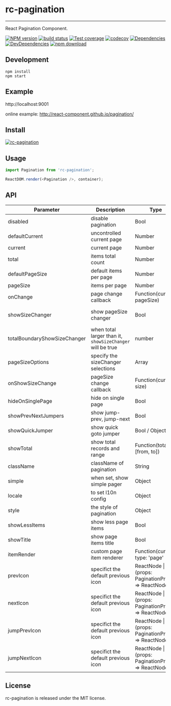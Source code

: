 # rc-pagination

---

React Pagination Component.

[![NPM version][npm-image]][npm-url]
[![build status][travis-image]][travis-url]
[![Test coverage][coveralls-image]][coveralls-url]
[![codecov](https://codecov.io/gh/react-component/pagination/branch/master/graph/badge.svg)](https://codecov.io/gh/react-component/pagination)
[![Dependencies](https://img.shields.io/david/react-component/pagination.svg?style=flat-square)](https://david-dm.org/react-component/pagination)
[![DevDependencies](https://img.shields.io/david/dev/react-component/pagination.svg?style=flat-square)](https://david-dm.org/react-component/pagination?type=dev)
[![npm download][download-image]][download-url]

[npm-image]: http://img.shields.io/npm/v/rc-pagination.svg?style=flat-square
[npm-url]: http://npmjs.org/package/rc-pagination
[travis-image]: https://img.shields.io/travis/react-component/pagination.svg?style=flat-square
[travis-url]: https://travis-ci.org/react-component/pagination
[coveralls-image]: https://img.shields.io/coveralls/react-component/pagination.svg?style=flat-square
[coveralls-url]: https://coveralls.io/r/react-component/pagination?branch=master
[download-image]: https://img.shields.io/npm/dm/rc-pagination.svg?style=flat-square
[download-url]: https://npmjs.org/package/rc-pagination

## Development

```
npm install
npm start
```

## Example

http://localhost:9001

online example: http://react-component.github.io/pagination/

## Install

[![rc-pagination](https://nodei.co/npm/rc-pagination.png)](https://npmjs.org/package/rc-pagination)

## Usage

```js
import Pagination from 'rc-pagination';

ReactDOM.render(<Pagination />, container);
```

## API

| Parameter           | Description                         | Type                                               | Default                                                                                |
| ------------------- | ----------------------------------- | -------------------------------------------------- | -------------------------------------------------------------------------------------- |
| disabled            | disable pagination                  | Bool                                               | -                                                                                      |
| defaultCurrent      | uncontrolled current page           | Number                                             | 1                                                                                      |
| current             | current page                        | Number                                             | undefined                                                                              |
| total               | items total count                   | Number                                             | 0                                                                                      |
| defaultPageSize     | default items per page              | Number                                             | 10                                                                                     |
| pageSize            | items per page                      | Number                                             | 10                                                                                     |
| onChange            | page change callback                | Function(current, pageSize)                        | -                                                                                      |
| showSizeChanger     | show pageSize changer               | Bool                     | `false` when total less then `totalBoundaryShowSizeChanger`, `true` when otherwise |
| totalBoundaryShowSizeChanger | when total larger than it, `showSizeChanger` will be true | number | 50 |
| pageSizeOptions     | specify the sizeChanger selections  | Array<String>                                      | ['10', '20', '30', '40']                                                               |
| onShowSizeChange    | pageSize change callback            | Function(current, size)                            | -                                                                                      |
| hideOnSinglePage    | hide on single page                 | Bool                                               | false                                                                                  |
| showPrevNextJumpers | show jump-prev, jump-next           | Bool                                               | true                                                                                   |
| showQuickJumper     | show quick goto jumper              | Bool / Object                                      | false / {goButton: true}                                                               |
| showTotal           | show total records and range        | Function(total, [from, to])                        | -                                                                                      |
| className           | className of pagination             | String                                             | -                                                                                      |
| simple              | when set, show simple pager         | Object                                             | null                                                                                   |
| locale              | to set l10n config                  | Object                                             | [zh_CN](https://github.com/react-component/pagination/blob/master/src/locale/zh_CN.js) |
| style               | the style of pagination             | Object                                             | {}                                                                                     |
| showLessItems       | show less page items                | Bool                                               | false                                                                                  |
| showTitle           | show page items title               | Bool                                               | true                                                                                   |
| itemRender          | custom page item renderer           | Function(current, type: 'page'                     | 'prev'                                                                                 | 'next' | 'jump-prev' | 'jump-next', element): React.ReactNode | `(current, type, element) => element` |
| prevIcon            | specifict the default previous icon | ReactNode \| (props: PaginationProps) => ReactNode |                                                                                        |
| nextIcon            | specifict the default previous icon | ReactNode \| (props: PaginationProps) => ReactNode |                                                                                        |
| jumpPrevIcon        | specifict the default previous icon | ReactNode \| (props: PaginationProps) => ReactNode |                                                                                        |
| jumpNextIcon        | specifict the default previous icon | ReactNode \| (props: PaginationProps) => ReactNode |                                                                                        |

## License

rc-pagination is released under the MIT license.
